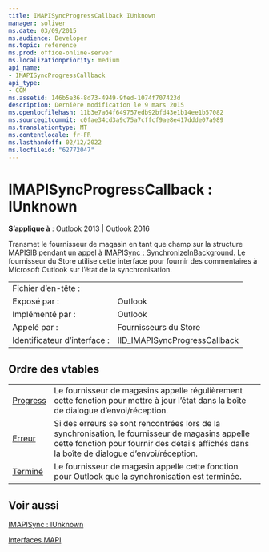```yaml
---
title: IMAPISyncProgressCallback IUnknown
manager: soliver
ms.date: 03/09/2015
ms.audience: Developer
ms.topic: reference
ms.prod: office-online-server
ms.localizationpriority: medium
api_name:
- IMAPISyncProgressCallback
api_type:
- COM
ms.assetid: 146b5e36-8d73-4949-9fed-1074f707423d
description: Dernière modification le 9 mars 2015
ms.openlocfilehash: 11b3e7a64f649757edb92bfd43e1b14ee1b57082
ms.sourcegitcommit: c0fae34cd3a9c75a7cffcf9ae8e417ddde07a989
ms.translationtype: MT
ms.contentlocale: fr-FR
ms.lasthandoff: 02/12/2022
ms.locfileid: "62772047"
---
```

# <a name="imapisyncprogresscallback--iunknown"></a>IMAPISyncProgressCallback : IUnknown

  
  
**S’applique à** : Outlook 2013 | Outlook 2016 
  
Transmet le fournisseur de magasin en tant que champ sur la structure MAPISIB pendant un appel à [IMAPISync : SynchronizeInBackground](imapisyncsynchronizeinbackground.md). Le fournisseur du Store utilise cette interface pour fournir des commentaires à Microsoft Outlook sur l’état de la synchronisation.
  
|||
|:-----|:-----|
|Fichier d’en-tête :  <br/> ||
|Exposé par :  <br/> |Outlook  <br/> |
|Implémenté par :  <br/> |Outlook  <br/> |
|Appelé par :  <br/> |Fournisseurs du Store  <br/> |
|Identificateur d’interface :  <br/> |IID_IMAPISyncProgressCallback  <br/> |
   
## <a name="vtable-order"></a>Ordre des vtables

|||
|:-----|:-----|
|[Progress](imapisyncprogresscallback-progress.md) <br/> |Le fournisseur de magasins appelle régulièrement cette fonction pour mettre à jour l’état dans la boîte de dialogue d’envoi/réception. |
|[Erreur](imapisyncprogresscallback-error.md) <br/> |Si des erreurs se sont rencontrées lors de la synchronisation, le fournisseur de magasins appelle cette fonction pour fournir des détails affichés dans la boîte de dialogue d’envoi/réception. |
|[Terminé](imapisyncprogresscallback-done.md) <br/> |Le fournisseur de magasin appelle cette fonction pour Outlook que la synchronisation est terminée. |
   
## <a name="see-also"></a>Voir aussi



[IMAPISync : IUnknown](imapisynciunknown.md)


[Interfaces MAPI](mapi-interfaces.md)

